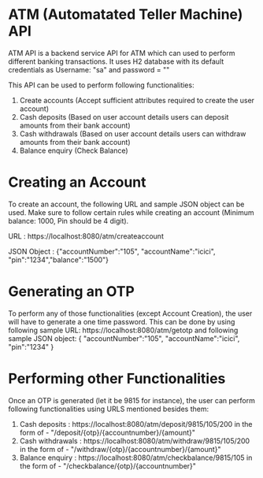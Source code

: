 # ATM (Automatated Teller Machine) API
ATM API is a backend service API for ATM which can used to perform different banking transactions. It uses H2 database with its default credentials as Username: "sa" and password = ""

This API can be used to perform following functionalities:
  1. Create accounts (Accept sufficient attributes required to create the user account)
  2. Cash deposits (Based on user account details users can deposit amounts from their bank account)
  3. Cash withdrawals (Based on user account details users can withdraw amounts from their bank account)
  4. Balance enquiry (Check Balance)

# Creating an Account
To create an account, the following URL and sample JSON object can be used. Make sure to follow certain rules while creating an account (Minimum balance: 1000, Pin should be 4 digit).

URL : https://localhost:8080/atm/createaccount

JSON Object : {"accountNumber":"105", "accountName":"icici", "pin":"1234","balance":"1500"}

# Generating an OTP
To perform any of those functionalities (except Account Creation), the user will have to generate a one time password. 
This can be done by using following sample URL: https://localhost:8080/atm/getotp and following sample JSON object: 
  { 
  "accountNumber":"105", 
  "accountName":"icici", 
  "pin":"1234" 
  }

# Performing other Functionalities
Once an OTP is generated (let it be 9815 for instance), the user can perform following functionalities using URLS mentioned besides them:
  1. Cash deposits : https://localhost:8080/atm/deposit/9815/105/200 in the form of - "/deposit/{otp}/{accountnumber}/{amount}"
  2. Cash withdrawals : https://localhost:8080/atm/withdraw/9815/105/200 in the form of - "/withdraw/{otp}/{accountnumber}/{amount}"
  3. Balance enquiry : https://localhost:8080/atm/checkbalance/9815/105 in the form of - "/checkbalance/{otp}/{accountnumber}"
